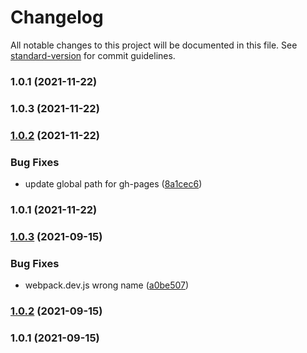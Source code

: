 # Changelog

All notable changes to this project will be documented in this file. See [standard-version](https://github.com/conventional-changelog/standard-version) for commit guidelines.

### 1.0.1 (2021-11-22)

### 1.0.3 (2021-11-22)

### [1.0.2](https://github.com/Ryuzeke/ryuzeke-chest-task/compare/v1.0.1...v1.0.2) (2021-11-22)


### Bug Fixes

* update global path for gh-pages ([8a1cec6](https://github.com/Ryuzeke/ryuzeke-chest-task/commit/8a1cec61d0334425993a18f4284bdbfe7a1594eb))

### 1.0.1 (2021-11-22)

### [1.0.3](https://github.com/Ryuzeke/ryuzeke-task/compare/v1.0.2...v1.0.3) (2021-09-15)


### Bug Fixes

* webpack.dev.js wrong name ([a0be507](https://github.com/Ryuzeke/ryuzeke-task/commit/a0be5071ef8457bb88797a57b9282daa76be6e29))

### [1.0.2](https://github.com/Ryuzeke/ryuzeke-task/compare/v1.0.1...v1.0.2) (2021-09-15)

### 1.0.1 (2021-09-15)
